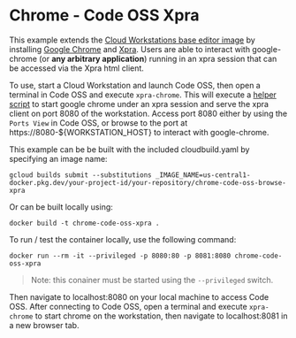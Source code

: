 # Chrome - Code OSS Xpra

This example extends the [Cloud Workstations base editor image](https://cloud.google.com/workstations/docs/preconfigured-base-images) by installing [Google Chrome](https://www.google.com/chrome/) and [Xpra](https://xpra.org/index.html). Users are able to interact with google-chrome (or **any arbitrary application**) running in an xpra session that can be accessed via the Xpra html client.

To use, start a Cloud Workstation and launch Code OSS, then open a terminal in Code OSS and execute `xpra-chrome`. This will execute a [helper script](assets/usr/bin/xpra-chrome) to start google chrome under an xpra session and serve the xpra client on port 8080 of the workstation. Access port 8080 either by using the `Ports View` in Code OSS, or browse to the port at https://8080-${WORKSTATION_HOST} to interact with google-chrome.

This example can be be built with the included cloudbuild.yaml by specifying an image name:

```
gcloud builds submit --substitutions _IMAGE_NAME=us-central1-docker.pkg.dev/your-project-id/your-repository/chrome-code-oss-browse-xpra
```

Or can be built locally using:

```
docker build -t chrome-code-oss-xpra .
```

To run / test the container locally, use the following command:

```
docker run --rm -it --privileged -p 8080:80 -p 8081:8080 chrome-code-oss-xpra
```

> Note: this conainer must be started using the `--privileged` switch.

Then navigate to localhost:8080 on your local machine to access Code OSS. After connecting to Code OSS, open a terminal and execute `xpra-chrome` to start chrome on the workstation, then navigate to localhost:8081 in a new browser tab.
